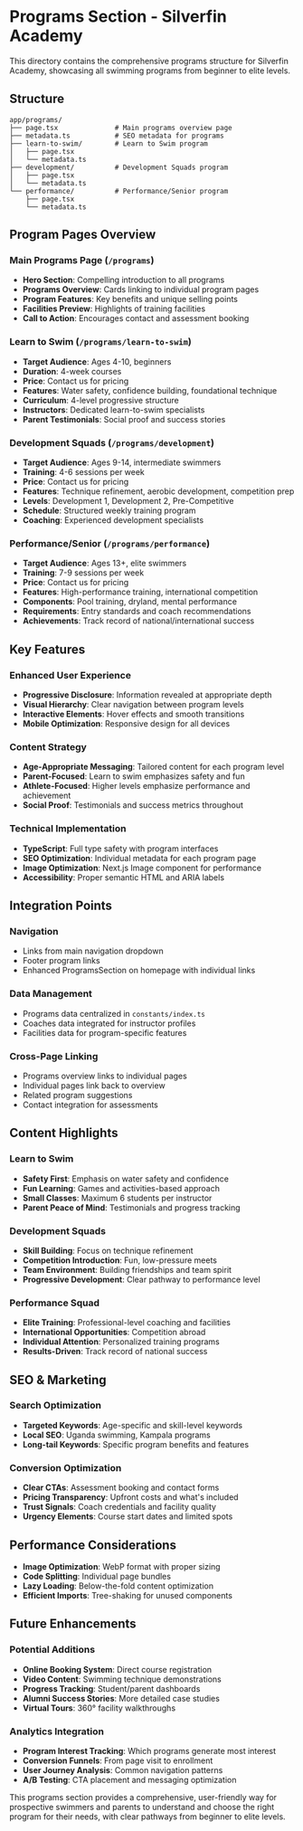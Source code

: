 # Programs Section - Silverfin Academy

This directory contains the comprehensive programs structure for Silverfin Academy, showcasing all swimming programs from beginner to elite levels.

## Structure

```
app/programs/
├── page.tsx              # Main programs overview page
├── metadata.ts           # SEO metadata for programs
├── learn-to-swim/        # Learn to Swim program
│   ├── page.tsx
│   └── metadata.ts
├── development/          # Development Squads program  
│   ├── page.tsx
│   └── metadata.ts
└── performance/          # Performance/Senior program
    ├── page.tsx
    └── metadata.ts
```

## Program Pages Overview

### Main Programs Page (`/programs`)
- **Hero Section**: Compelling introduction to all programs
- **Programs Overview**: Cards linking to individual program pages
- **Program Features**: Key benefits and unique selling points
- **Facilities Preview**: Highlights of training facilities
- **Call to Action**: Encourages contact and assessment booking

### Learn to Swim (`/programs/learn-to-swim`)
- **Target Audience**: Ages 4-10, beginners
- **Duration**: 4-week courses
- **Price**: Contact us for pricing
- **Features**: Water safety, confidence building, foundational technique
- **Curriculum**: 4-level progressive structure
- **Instructors**: Dedicated learn-to-swim specialists
- **Parent Testimonials**: Social proof and success stories

### Development Squads (`/programs/development`)
- **Target Audience**: Ages 9-14, intermediate swimmers
- **Training**: 4-6 sessions per week
- **Price**: Contact us for pricing
- **Features**: Technique refinement, aerobic development, competition prep
- **Levels**: Development 1, Development 2, Pre-Competitive
- **Schedule**: Structured weekly training program
- **Coaching**: Experienced development specialists

### Performance/Senior (`/programs/performance`)
- **Target Audience**: Ages 13+, elite swimmers
- **Training**: 7-9 sessions per week
- **Price**: Contact us for pricing
- **Features**: High-performance training, international competition
- **Components**: Pool training, dryland, mental performance
- **Requirements**: Entry standards and coach recommendations
- **Achievements**: Track record of national/international success

## Key Features

### Enhanced User Experience
- **Progressive Disclosure**: Information revealed at appropriate depth
- **Visual Hierarchy**: Clear navigation between program levels
- **Interactive Elements**: Hover effects and smooth transitions
- **Mobile Optimization**: Responsive design for all devices

### Content Strategy
- **Age-Appropriate Messaging**: Tailored content for each program level
- **Parent-Focused**: Learn to swim emphasizes safety and fun
- **Athlete-Focused**: Higher levels emphasize performance and achievement
- **Social Proof**: Testimonials and success metrics throughout

### Technical Implementation
- **TypeScript**: Full type safety with program interfaces
- **SEO Optimization**: Individual metadata for each program page
- **Image Optimization**: Next.js Image component for performance
- **Accessibility**: Proper semantic HTML and ARIA labels

## Integration Points

### Navigation
- Links from main navigation dropdown
- Footer program links
- Enhanced ProgramsSection on homepage with individual links

### Data Management
- Programs data centralized in `constants/index.ts`
- Coaches data integrated for instructor profiles
- Facilities data for program-specific features

### Cross-Page Linking
- Programs overview links to individual pages
- Individual pages link back to overview
- Related program suggestions
- Contact integration for assessments

## Content Highlights

### Learn to Swim
- **Safety First**: Emphasis on water safety and confidence
- **Fun Learning**: Games and activities-based approach
- **Small Classes**: Maximum 6 students per instructor
- **Parent Peace of Mind**: Testimonials and progress tracking

### Development Squads
- **Skill Building**: Focus on technique refinement
- **Competition Introduction**: Fun, low-pressure meets
- **Team Environment**: Building friendships and team spirit
- **Progressive Development**: Clear pathway to performance level

### Performance Squad
- **Elite Training**: Professional-level coaching and facilities
- **International Opportunities**: Competition abroad
- **Individual Attention**: Personalized training programs
- **Results-Driven**: Track record of national success

## SEO & Marketing

### Search Optimization
- **Targeted Keywords**: Age-specific and skill-level keywords
- **Local SEO**: Uganda swimming, Kampala programs
- **Long-tail Keywords**: Specific program benefits and features

### Conversion Optimization
- **Clear CTAs**: Assessment booking and contact forms
- **Pricing Transparency**: Upfront costs and what's included
- **Trust Signals**: Coach credentials and facility quality
- **Urgency Elements**: Course start dates and limited spots

## Performance Considerations

- **Image Optimization**: WebP format with proper sizing
- **Code Splitting**: Individual page bundles
- **Lazy Loading**: Below-the-fold content optimization
- **Efficient Imports**: Tree-shaking for unused components

## Future Enhancements

### Potential Additions
- **Online Booking System**: Direct course registration
- **Video Content**: Swimming technique demonstrations
- **Progress Tracking**: Student/parent dashboards
- **Alumni Success Stories**: More detailed case studies
- **Virtual Tours**: 360° facility walkthroughs

### Analytics Integration
- **Program Interest Tracking**: Which programs generate most interest
- **Conversion Funnels**: From page visit to enrollment
- **User Journey Analysis**: Common navigation patterns
- **A/B Testing**: CTA placement and messaging optimization

This programs section provides a comprehensive, user-friendly way for prospective swimmers and parents to understand and choose the right program for their needs, with clear pathways from beginner to elite levels.
